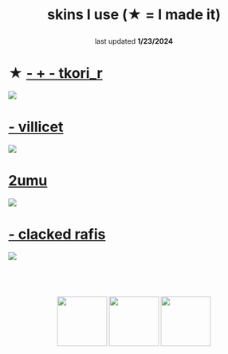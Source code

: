 # <p align="center"> skins I use (★ = I made it)
<p align="center">last updated <b>1/23/2024</b>  
<br>
</p>

# ★ [- + - tkori_r](https://github.com/xirizie/skinhub/raw/main/skins/-%20+%20-%20tkori_r.osk)
[![](https://reused.s-ul.eu/j05VG15b)](https://github.com/xirizie/skinhub/raw/main/skins/-%20+%20-%20tkori_r.osk)

# [- villicet](https://github.com/xirizie/skinhub/raw/main/skins/-%20villicet.osk)
[![](https://osu.ppy.sh/ss/19011175/f2d5)](https://github.com/xirizie/skinhub/raw/main/skins/-%20villicet.osk)

# [2umu](https://github.com/xirizie/skinhub/raw/main/skins/2umu.osk)
[![](https://osu.ppy.sh/ss/19011186/6586)](https://github.com/xirizie/skinhub/raw/main/skins/2umu.osk)

# [- clacked rafis](https://github.com/xirizie/skinhub/raw/main/skins/-%20clacked%20rafis.osk)
[![](https://osu.ppy.sh/ss/18330694/1c9e)](https://github.com/xirizie/skinhub/raw/main/skins/-%20clacked%20rafis.osk)

#
<p align="center">
  <br></br>
  <a href="https://www.twitch.tv/reusedzz">
  <img src="https://i.imgur.com/HM030lk.png" 
       width="100" 
       height="100"></a>
  <a href="https://www.youtube.com/c/reused">
  <img src="https://i.imgur.com/YWbDUUy.png"  
       width="100" 
       height="100"></a>
  <a href="https://twitter.com/_12760">
  <img src="https://i.imgur.com/PUQ5uWf.png" 
       width="100" 
       height="100"></a>
 </p>
